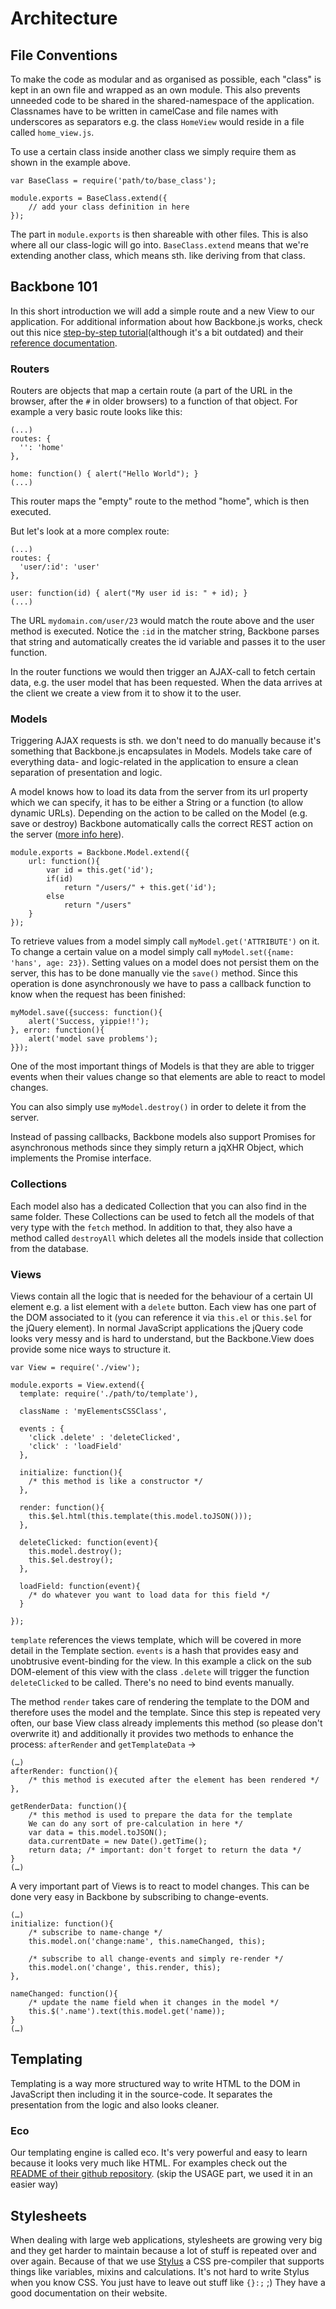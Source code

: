 # Architecture

## File Conventions

To make the code as modular and as organised as possible, each "class" is kept in an own file and wrapped as an own module. This also prevents unneeded code to be shared in the shared-namespace of the application. Classnames have to be written in camelCase and file names with underscores as separators e.g. the class `HomeView` would reside in a file called `home_view.js`.

To use a certain class inside another class we simply require them as shown in the example above.

	var BaseClass = require('path/to/base_class');

	module.exports = BaseClass.extend({
		// add your class definition in here
	});
	
The part in `module.exports` is then shareable with other files. This is also where all our class-logic will go into. `BaseClass.extend` means that we're extending another class, which means sth. like deriving from that class.

## Backbone 101

In this short introduction we will add a simple route and a new View to our application. For additional information about how Backbone.js works, check out this nice [step-by-step tutorial](http://arturadib.com/hello-backbonejs/)(although it's a bit outdated) and their [reference documentation](http://documentcloud.github.com/backbone/).

### Routers

Routers are objects that map a certain route (a part of the URL in the browser, after the `#` in older browsers) to a function of that object. For example a very basic route looks like this:
    
    (...)
    routes: {
      '': 'home'
    },

    home: function() { alert("Hello World"); }
    (...)

This router maps the "empty" route to the method "home", which is then executed. 

But let's look at a more complex route:

    (...)
    routes: {
      'user/:id': 'user'
    },

    user: function(id) { alert("My user id is: " + id); }
    (...)

The URL `mydomain.com/user/23` would match the route above and the user method is executed. Notice the `:id` in the matcher string, Backbone parses that string and automatically creates the id variable and passes it to the user function.

In the router functions we would then trigger an AJAX-call to fetch certain data, e.g. the user model that has been requested. When the data arrives at the client we create a view from it to show it to the user.

### Models

Triggering AJAX requests is sth. we don't need to do manually because it's something that Backbone.js encapsulates in Models. Models take care of everything data- and logic-related in the application to ensure a clean separation of presentation and logic.

A model knows how to load its data from the server from its url property which we can specify, it has to be either a String or a function (to allow dynamic URLs). Depending on the action to be called on the Model (e.g. save or destroy) Backbone automatically calls the correct REST action on the server ([more info here](http://documentcloud.github.com/backbone/#Sync)).

	module.exports = Backbone.Model.extend({
		url: function(){
    		var id = this.get('id');
    		if(id)
      			return "/users/" + this.get('id');
    		else
      			return "/users"
		}
	});

To retrieve values from a model simply call `myModel.get('ATTRIBUTE')` on it. To change a certain value on a model simply call `myModel.set({name: 'hans', age: 23})`. Setting values on a model does not persist them on the server, this has to be done manually vie the `save()` method. Since this operation is done asynchronously we have to pass a callback function to know when the request has been finished: 

	myModel.save({success: function(){
		alert('Success, yippie!!');
	}, error: function(){
		alert('model save problems');
	}});
	
One of the most important things of Models is that they are able to trigger events when their values change so that elements are able to react to model changes. 
  
You can also simply use `myModel.destroy()` in order to delete it from the server.

Instead of passing callbacks, Backbone models also support Promises for asynchronous methods since they simply return a jqXHR Object, which implements the Promise interface.

### Collections

Each model also has a dedicated Collection that you can also find in the same folder. These Collections can be used to fetch all the models of that very type with the `fetch` method. In addition to that, they also have a method called `destroyAll` which deletes all the models inside that collection from the database.

### Views

Views contain all the logic that is needed for the behaviour of a certain UI element e.g. a list element with a `delete` button. Each view has one part of the DOM associated to it (you can reference it via `this.el` or `this.$el` for the jQuery element). In normal JavaScript applications the jQuery code looks very messy and is hard to understand, but the Backbone.View does provide some nice ways to structure it.

	var View = require('./view');
	
	module.exports = View.extend({
	  template: require('./path/to/template'),
      
      className : 'myElementsCSSClass',
  
      events : {
    	'click .delete' : 'deleteClicked',
    	'click' : 'loadField'
      },
  
	  initialize: function(){
    	/* this method is like a constructor */
      },
      
      render: function(){
      	this.$el.html(this.template(this.model.toJSON()));
      },
      
      deleteClicked: function(event){
      	this.model.destroy();
      	this.$el.destroy();
      },
      
      loadField: function(event){
      	/* do whatever you want to load data for this field */
      }
  	  
	});		

`template` references the views template, which will be covered in more detail in the Template section. `events` is a hash that provides easy and unobtrusive event-binding for the view. In this example a click on the sub DOM-element of this view with the class `.delete` will trigger the function `deleteClicked` to be called. There's no need to bind events manually.

The method `render` takes care of rendering the template to the DOM and therefore uses the model and the template. Since this step is repeated very often, our base View class already implements this method (so please don't overwrite it) and additionally it provides two methods to enhance the process: `afterRender` and `getTemplateData` ->

	(…)
	afterRender: function(){
		/* this method is executed after the element has been rendered */
	},
	
	getRenderData: function(){
		/* this method is used to prepare the data for the template
		We can do any sort of pre-calculation in here */
		var data = this.model.toJSON();
		data.currentDate = new Date().getTime();
		return data; /* important: don't forget to return the data */
	}
	(…)

A very important part of Views is to react to model changes. This can be done very easy in Backbone by subscribing to change-events.

	(…)
	initialize: function(){
		/* subscribe to name-change */
		this.model.on('change:name', this.nameChanged, this);
		
		/* subscribe to all change-events and simply re-render */
		this.model.on('change', this.render, this);
	},
	
	nameChanged: function(){
		/* update the name field when it changes in the model */
		this.$('.name').text(this.model.get('name));
	}
	(…)

## Templating

Templating is a way more structured way to write HTML to the DOM in JavaScript then including it in the source-code. It separates the presentation from the logic and also looks cleaner.

### Eco

Our templating engine is called eco. It's very powerful and easy to learn because it looks very much like HTML. For examples check out the [README of their github repository](https://github.com/sstephenson/eco/blob/master/README.md). (skip the USAGE part, we used it in an easier way)

## Stylesheets

When dealing with large web applications, stylesheets are growing very big and they get harder to maintain because a lot of stuff is repeated over and over again. Because of that we use [Stylus](http://learnboost.github.com/stylus/) a CSS pre-compiler that supports things like variables, mixins and calculations. It's not hard to write Stylus when you know CSS. You just have to leave out stuff like `{}:;` ;)
They have a good documentation on their website.
